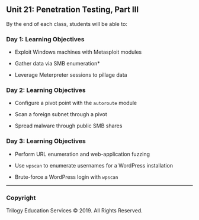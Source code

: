 ## Unit 21: Penetration Testing, Part III

By the end of each class, students will be able to:


### Day 1: Learning Objectives

- Exploit Windows machines with Metasploit modules

- Gather data via SMB enumeration*

- Leverage Meterpreter sessions to pillage data


### Day 2: Learning Objectives

- Configure a pivot point with the `autoroute` module

- Scan a foreign subnet through a pivot

- Spread malware through public SMB shares



### Day 3: Learning Objectives

- Perform URL enumeration and web-application fuzzing

- Use `wpscan` to enumerate usernames for a WordPress installation

- Brute-force a WordPress login with `wpscan`

-------

### Copyright

Trilogy Education Services © 2019. All Rights Reserved.